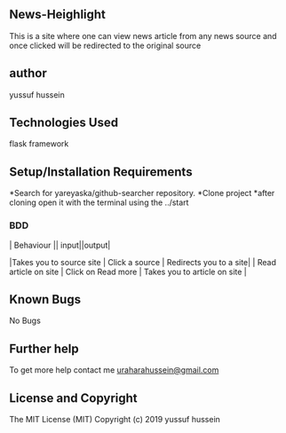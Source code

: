 
## News-Heighlight
This is a site  where one can view news article from any news source and once clicked will be redirected to the original source

## author
yussuf hussein


## Technologies Used
flask framework

## Setup/Installation Requirements
*Search for yareyaska/github-searcher repository.
*Clone project
*after cloning open it with the terminal using the ../start


### BDD
| Behaviour    || input||output|

|Takes you to source site  | Click a source | Redirects you to a site|
| Read article on site  | Click on Read more   | Takes you to article on site |




## Known Bugs
   No Bugs


## Further help

To get more help contact me uraharahussein@gmail.com


## License and Copyright
The MIT License (MIT) Copyright (c) 2019 yussuf hussein
